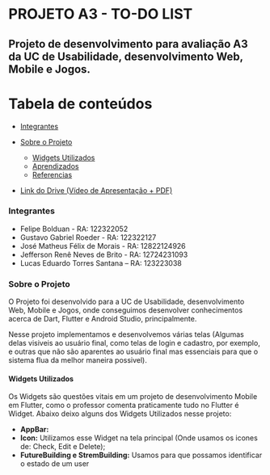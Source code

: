 # PROJETO A3 - TO-DO LIST

## Projeto de desenvolvimento para avaliação A3 da UC de Usabilidade, desenvolvimento Web, Mobile e Jogos.

Tabela de conteúdos
=================
<!--ts-->
   * [Integrantes](#integrantes)

   * [Sobre o Projeto](#sobre-o-projeto)
      * [Widgets Utilizados](#widgets-utilizados)
      * [Aprendizados](#aprendizados)
      * [Referencias](#referencias)
   * [Link do Drive (Vídeo de Apresentação + PDF)](#tecnologias)
<!--te-->

### Integrantes

 * Felipe Bolduan - RA: 122322052
 * Gustavo Gabriel Roeder - RA: 122322127
 * José Matheus Félix de Morais - RA: 12822124926
 * Jefferson Renê Neves de Brito - RA: 12724231093
 * Lucas Eduardo Torres Santana – RA: 123223038
  
### Sobre o Projeto 

O Projeto foi desenvolvido para a UC de Usabilidade, desenvolvimento Web, Mobile e Jogos, onde conseguimos desenvolver conhecimentos acerca de Dart, Flutter e Android Studio, principalmente.

Nesse projeto implementamos e desenvolvemos várias telas (Algumas delas visiveis ao usuário final, como telas de login e cadastro, por exemplo, e outras que não são aparentes ao usuário final mas essenciais para que o sistema flua da melhor maneira possivel).

#### Widgets Utilizados

Os Widgets são questões vitais em um projeto de desenvolvimento Mobile em Flutter, como o professor comenta praticamente tudo no Flutter é Widget. Abaixo deixo alguns dos Widgets Utilizados nesse projeto:

- **AppBar:** 
- **Icon:** Utilizamos esse Widget na tela principal (Onde usamos os icones de: Check, Edit e Delete);
- **FutureBuilding e StremBuilding:** Usamos para que possamos identificar o estado de um user






